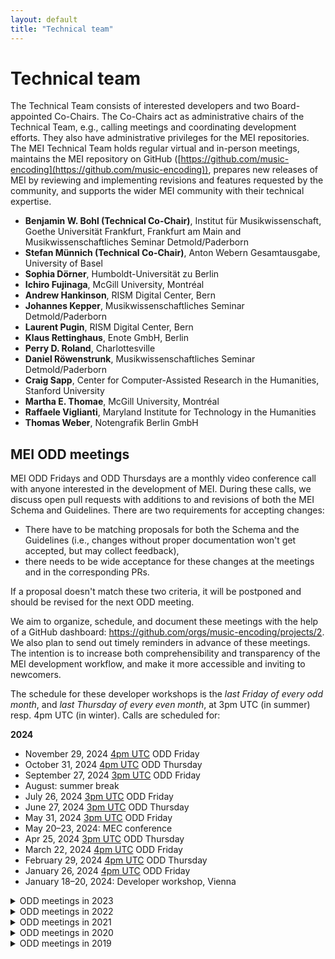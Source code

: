 ```yaml
---
layout: default
title: "Technical team"
---
```

# Technical team

The Technical Team consists of interested developers and two Board-appointed Co-Chairs. The Co-Chairs act as administrative chairs of the Technical Team, e.g., calling meetings and coordinating development efforts. They also have administrative privileges for the MEI repositories. The MEI Technical Team holds regular virtual and in-person meetings, maintains the MEI repository on GitHub ([https://github.com/music-encoding](https://github.com/music-encoding)), prepares new releases of MEI by reviewing and implementing revisions and features requested by the community, and supports the wider MEI community with their technical expertise.

* **Benjamin W. Bohl (Technical Co-Chair)**, Institut für Musikwissenschaft, Goethe Universität Frankfurt, Frankfurt am Main and Musikwissenschaftliches Seminar Detmold/Paderborn
* **Stefan Münnich (Technical Co-Chair)**, Anton Webern Gesamtausgabe, University of Basel
* **Sophia Dörner**, Humboldt-Universität zu Berlin
* **Ichiro Fujinaga**, McGill University, Montréal
* **Andrew Hankinson**, RISM Digital Center, Bern
* **Johannes Kepper**, Musikwissenschaftliches Seminar Detmold/Paderborn
* **Laurent Pugin**, RISM Digital Center, Bern
* **Klaus Rettinghaus**, Enote GmbH, Berlin
* **Perry D. Roland**, Charlottesville
* **Daniel Röwenstrunk**, Musikwissenschaftliches Seminar Detmold/Paderborn
* **Craig Sapp**, Center for Computer-Assisted Research in the Humanities, Stanford University
* **Martha E. Thomae**, McGill University, Montréal
* **Raffaele Viglianti**, Maryland Institute for Technology in the Humanities
* **Thomas Weber**, Notengrafik Berlin GmbH


## MEI ODD meetings

MEI ODD Fridays and ODD Thursdays are a monthly video conference call with anyone interested in the development of MEI. During these calls, we discuss open pull requests with additions to and revisions of both the MEI Schema and Guidelines. There are two requirements for accepting changes:

* There have to be matching proposals for both the Schema and the Guidelines (i.e., changes without proper documentation won't get accepted, but may collect feedback),
* there needs to be wide acceptance for these changes at the meetings and in the corresponding PRs.

If a proposal doesn't match these two criteria, it will be postponed and should be revised for the next ODD meeting.

We aim to organize, schedule, and document these meetings with the help of a GitHub dashboard: https://github.com/orgs/music-encoding/projects/2. We also plan to send out timely reminders in advance of these meetings. The intention is to increase both comprehensibility and transparency of the MEI development workflow, and make it more accessible and inviting to newcomers.

The schedule for these developer workshops is the _last Friday of every odd month_, and _last Thursday of every even month_, at 3pm UTC (in summer) resp. 4pm UTC (in winter). Calls are scheduled for:

**2024**

* November 29, 2024 [4pm UTC](https://www.timeanddate.com/worldclock/converter.html?iso=20241129T160000&p1=1440&p2=994&p3=43) ODD Friday
* October 31, 2024 [4pm UTC](https://www.timeanddate.com/worldclock/converter.html?iso=20241031T160000&p1=1440&p2=994&p3=43) ODD Thursday
* September 27, 2024 [3pm UTC](https://www.timeanddate.com/worldclock/converter.html?iso=20240927T150000&p1=1440&p2=994&p3=43) ODD Friday
* August: summer break
* July 26, 2024 [3pm UTC](https://www.timeanddate.com/worldclock/converter.html?iso=20240726T150000&p1=1440&p2=994&p3=43) ODD Friday
* June 27, 2024 [3pm UTC](https://www.timeanddate.com/worldclock/converter.html?iso=20240627T150000&p1=1440&p2=994&p3=43) ODD Thursday
* May 31, 2024 [3pm UTC](https://www.timeanddate.com/worldclock/converter.html?iso=20240531T150000&p1=1440&p2=994&p3=43) ODD Friday
* May 20–23, 2024: MEC conference
* Apr 25, 2024 [3pm UTC](https://www.timeanddate.com/worldclock/converter.html?iso=20240425T150000&p1=1440&p2=994&p3=43) ODD Thursday
* March 22, 2024 [4pm UTC](https://www.timeanddate.com/worldclock/converter.html?iso=20240322T160000&p1=1440&p2=994&p3=43) ODD Friday
* February 29, 2024 [4pm UTC](https://www.timeanddate.com/worldclock/converter.html?iso=20240229T160000&p1=1440&p2=994&p3=43) ODD Thursday
* January 26, 2024 [4pm UTC](https://www.timeanddate.com/worldclock/converter.html?iso=20240126T160000&p1=1440&p2=994&p3=43) ODD Friday
* January 18–20, 2024: Developer workshop, Vienna


<details>
  <summary>ODD meetings in 2023</summary>

* November 24, 2023 <a href="https://www.timeanddate.com/worldclock/converter.html?iso=20231124T150000&p1=1440">4pm UTC</a> ODD Friday <br/>
* October 26, 2023 <a href="https://www.timeanddate.com/worldclock/converter.html?iso=20231026T150000&p1=1440">3pm UTC</a> ODD Thursday <br/>
* September 28, 2023 <a href="https://www.timeanddate.com/worldclock/converter.html?iso=20230929T150000&p1=1440">2pm UTC</a> ODD Friday <br/>
* September 4–8, 2023: TEI/MEC conference <br/>
* August: summer break <br/>
* July 28, 2023 <a href="https://www.timeanddate.com/worldclock/converter.html?iso=20230728T150000&p1=1440">3pm UTC</a> ODD Friday <br/>
* June 29, 2023 <a href="https://www.timeanddate.com/worldclock/converter.html?iso=20230629T150000&p1=1440">3pm UTC</a> ODD Thursday <br/>
* May 26, 2023 <a href="https://www.timeanddate.com/worldclock/converter.html?iso=20230526T150000&p1=1440">3pm UTC</a> ODD Friday <br/>
* Apr 27, 2023 <a href="https://www.timeanddate.com/worldclock/converter.html?iso=20230427T150000&p1=1440">3pm UTC</a> ODD Thursday <br/>
* March 31, 2023 <a href="https://www.timeanddate.com/worldclock/converter.html?iso=20230331T150000&p1=1440">3pm UTC</a> ODD Friday <br/>
* February 23, 2023 <a href="https://www.timeanddate.com/worldclock/converter.html?iso=20230223T160000&p1=1440">4pm UTC</a> ODD Thursday <br/>
* January 27, 2023 <a href="https://www.timeanddate.com/worldclock/converter.html?iso=20230127T160000&p1=1440">4pm UTC</a> ODD Friday <br/>
</details>

<details>
  <summary>ODD meetings in 2022</summary>

* November 25, 2022, <a href="https://www.timeanddate.com/worldclock/converter.html?iso=20221125T140000&p1=1440">2pm UTC</a> ODD Friday <br/>
* October 27, 2022, <a href="https://www.timeanddate.com/worldclock/converter.html?iso=20221027T130000&p1=1440">1pm UTC</a> ODD Thursday <br/>
* September 23, 2022, <a href="https://www.timeanddate.com/worldclock/converter.html?iso=20220923T130000&p1=1440">1pm UTC</a> ODD Friday <br/>
* August: Summer break <br/>
* July 29, 2022, <a href="https://www.timeanddate.com/worldclock/converter.html?iso=20220729T130000&p1=1440">1pm UTC</a> ODD Friday <br/>
* June 30, 2022, <a href="https://www.timeanddate.com/worldclock/converter.html?iso=20220630T130000&p1=1440">1pm UTC</a> ODD Thursday <br/>
* May 27, 2022, <a href="https://www.timeanddate.com/worldclock/converter.html?iso=20220527T130000&p1=1440">1pm UTC</a> ODD Friday <br/>
* April 28, 2022, <a href="https://www.timeanddate.com/worldclock/converter.html?iso=20220428T130000&p1=1440">1pm UTC</a> ODD Thursday <br/>
* March 25, 2022, <a href="https://www.timeanddate.com/worldclock/converter.html?iso=20220325T140000&p1=1440">2pm UTC</a> ODD Friday <br/>
* February 24, 2022, <a href="https://www.timeanddate.com/worldclock/converter.html?iso=20220224T140000&p1=1440">2pm UTC</a> ODD Thursday <br/>
* January 28, 2022, <a href="https://www.timeanddate.com/worldclock/converter.html?iso=20220128T140000&p1=1440">2pm UTC</a> ODD Friday <br/>
</details>

<details>
  <summary>ODD meetings in 2021</summary>

  * November 26, 2021, <a href="https://www.timeanddate.com/worldclock/converter.html?iso=20211126T150000&p1=1440">3pm UTC</a> ODD Friday <br/>
  * October 28, 2021, <a href="https://www.timeanddate.com/worldclock/converter.html?iso=20211028T140000&p1=1440">2pm UTC</a> ODD Thursday <br/>
  * September 24, 2021, <a href="https://www.timeanddate.com/worldclock/converter.html?iso=20210924T130000&p1=1440">1pm UTC</a> ODD Friday <br/>
  * July (to be announced: during MEC, 19-22 July), ODD Friday <br/>
  * June 24, 2021, <a href="https://www.timeanddate.com/worldclock/converter.html?iso=20210624T130000&p1=1440">1pm UTC</a> ODD Thursday <br/>
  * May 28, 2021, <a href="https://www.timeanddate.com/worldclock/converter.html?iso=20210528T130000&p1=1440">1pm UTC</a> ODD Friday <br/>
  * April 29, 2021, <a href="https://www.timeanddate.com/worldclock/converter.html?iso=20210429T130000&p1=1440">1pm UTC</a> ODD Thursday <br/>
  * March 26, 2021, <a href="https://www.timeanddate.com/worldclock/converter.html?iso=20210326T130000&p1=1440">1pm UTC</a> ODD Friday <br/>
  * February 25, 2021, <a href="https://www.timeanddate.com/worldclock/converter.html?iso=20210225T130000&p1=1440">1pm UTC</a> ODD Thursday <br/>
  * January 29, 2021, <a href="https://www.timeanddate.com/worldclock/converter.html?iso=20210129T130000&p1=1440">1pm UTC</a> ODD Friday <br/>
</details>

<details>
  <summary>ODD meetings in 2020</summary>

  * November 27, 2020, 1pm UTC ODD Friday <br/>
  * October 29, 2020, 1pm UTC ODD Thursday <br/>
  * September 25, 2020, 1pm UTC ODD Friday <br/>
  * August 27, 2020, 1pm UTC ODD Thursday <br/>
  * July 31, 2020, 1pm UTC ODD Friday <br/>
  * June 25, 2020, 1pm UTC ODD Thursday <br/>
  * May 25, 2020: during MEC Boston <br/>
  * March 27, 2020, 1pm UTC <br/>
  * January 31, 2020, 1pm UTC <br/>
</details>

<details>
  <summary>ODD meetings in 2019</summary>

  * November 29, 2019, 1pm UTC
</details>
